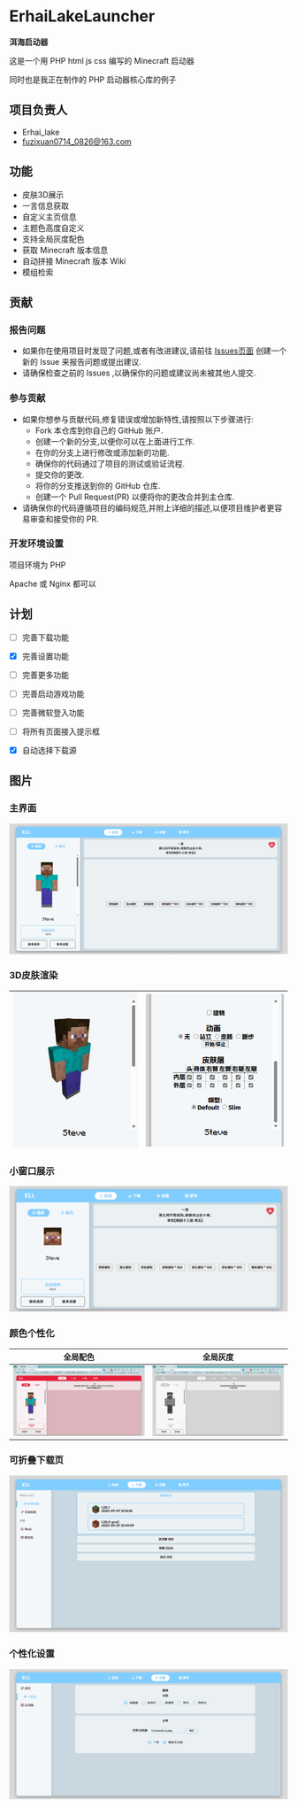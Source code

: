 # ErhaiLakeLauncher

**洱海启动器**

这是一个用 PHP html js css 编写的 Minecraft 启动器

同时也是我正在制作的 PHP 启动器核心库的例子

## 项目负责人

- Erhai_lake
- fuzixuan0714_0826@163.com

## 功能

- 皮肤3D展示
- 一言信息获取
- 自定义主页信息
- 主题色高度自定义
- 支持全局灰度配色
- 获取 Minecraft 版本信息
- 自动拼接 Minecraft 版本 Wiki
- 模组检索

## 贡献

### 报告问题 

- 如果你在使用项目时发现了问题,或者有改进建议,请前往 [Issues页面](https://github.com/Erhai-lake/ErhaiLakeLauncher/issues) 创建一个新的 Issue 来报告问题或提出建议.
- 请确保检查之前的 Issues ,以确保你的问题或建议尚未被其他人提交.

### 参与贡献

- 如果你想参与贡献代码,修复错误或增加新特性,请按照以下步骤进行:
  - Fork 本仓库到你自己的 GitHub 账户.
  - 创建一个新的分支,以便你可以在上面进行工作.
  - 在你的分支上进行修改或添加新的功能.
  - 确保你的代码通过了项目的测试或验证流程.
  - 提交你的更改.
  - 将你的分支推送到你的 GitHub 仓库.
  - 创建一个 Pull Request(PR) 以便将你的更改合并到主仓库.
- 请确保你的代码遵循项目的编码规范,并附上详细的描述,以便项目维护者更容易审查和接受你的 PR.

### 开发环境设置

项目环境为 PHP

Apache 或 Nginx 都可以

## 计划

- [ ] 完善下载功能
- [x] 完善设置功能
- [ ] 完善更多功能
- [ ] 完善启动游戏功能
- [ ] 完善微软登入功能
- [ ] 将所有页面接入提示框
- [x] 自动选择下载源


## 图片

### 主界面

![1](README/1.png)

### 3D皮肤渲染

| ![3](README/2.png) |![2](README/3.png)      |
| -------------------------------------------- | ---- |

### 小窗口展示

![4](README/4.png)

### 颜色个性化

| 全局配色 | 全局灰度 |
| :------: | :------: |
|    ![7](README/7.png)     |      ![8](README/8.png)    |

### 可折叠下载页

![5](README/5.png)

### 个性化设置

![9](README/9.png)
